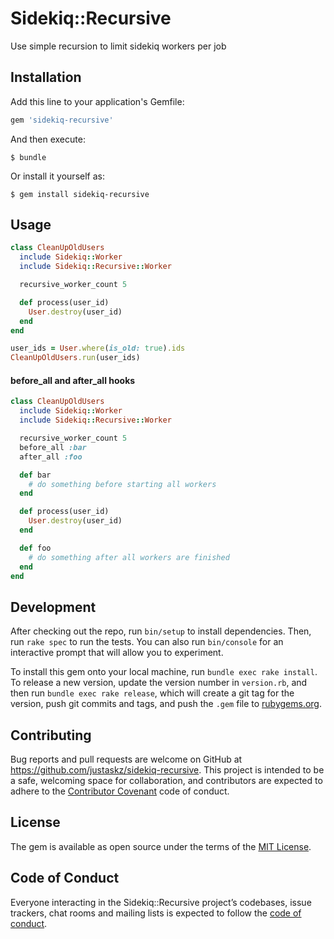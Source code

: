 # Sidekiq::Recursive
Use simple recursion to limit sidekiq workers per job

## Installation

Add this line to your application's Gemfile:

```ruby
gem 'sidekiq-recursive'
```

And then execute:

    $ bundle

Or install it yourself as:

    $ gem install sidekiq-recursive

## Usage

```ruby
class CleanUpOldUsers
  include Sidekiq::Worker
  include Sidekiq::Recursive::Worker

  recursive_worker_count 5

  def process(user_id)
    User.destroy(user_id)
  end
end

user_ids = User.where(is_old: true).ids
CleanUpOldUsers.run(user_ids)
```

#### before_all and after_all hooks
```ruby
class CleanUpOldUsers
  include Sidekiq::Worker
  include Sidekiq::Recursive::Worker

  recursive_worker_count 5
  before_all :bar
  after_all :foo

  def bar
    # do something before starting all workers
  end

  def process(user_id)
    User.destroy(user_id)
  end

  def foo
    # do something after all workers are finished
  end
end
```

## Development

After checking out the repo, run `bin/setup` to install dependencies. Then, run `rake spec` to run the tests. You can also run `bin/console` for an interactive prompt that will allow you to experiment.

To install this gem onto your local machine, run `bundle exec rake install`. To release a new version, update the version number in `version.rb`, and then run `bundle exec rake release`, which will create a git tag for the version, push git commits and tags, and push the `.gem` file to [rubygems.org](https://rubygems.org).

## Contributing

Bug reports and pull requests are welcome on GitHub at https://github.com/justaskz/sidekiq-recursive. This project is intended to be a safe, welcoming space for collaboration, and contributors are expected to adhere to the [Contributor Covenant](http://contributor-covenant.org) code of conduct.

## License

The gem is available as open source under the terms of the [MIT License](https://opensource.org/licenses/MIT).

## Code of Conduct

Everyone interacting in the Sidekiq::Recursive project’s codebases, issue trackers, chat rooms and mailing lists is expected to follow the [code of conduct](https://github.com/justaskz/sidekiq-recursive/blob/master/CODE_OF_CONDUCT.md).
